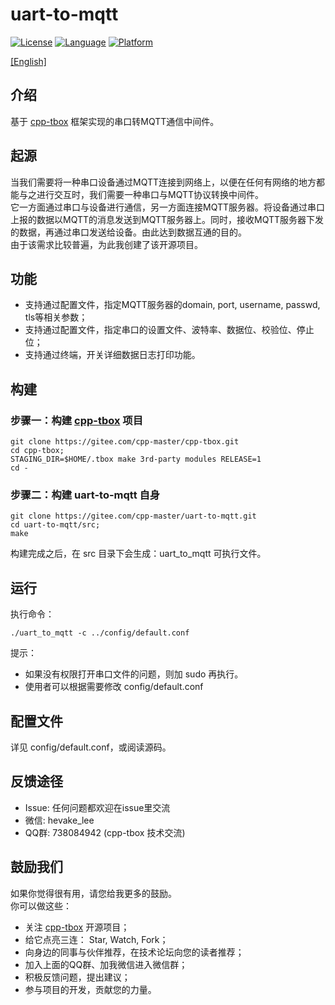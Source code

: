 # uart-to-mqtt

[![License](https://img.shields.io/badge/License-MIT-green.svg)](LICENSE)
[![Language](https://img.shields.io/badge/language-c++11-red.svg)](https://en.cppreference.com/)
[![Platform](https://img.shields.io/badge/platform-linux-lightgrey.svg)](https://img.shields.io/badge/platform-linux-lightgrey.svg)

[[English]](README.md)

## 介绍
基于 [cpp-tbox](https://gitee.com/cpp-master/cpp-tbox) 框架实现的串口转MQTT通信中间件。

## 起源
当我们需要将一种串口设备通过MQTT连接到网络上，以便在任何有网络的地方都能与之进行交互时，我们需要一种串口与MQTT协议转换中间件。  
它一方面通过串口与设备进行通信，另一方面连接MQTT服务器。将设备通过串口上报的数据以MQTT的消息发送到MQTT服务器上。同时，接收MQTT服务器下发的数据，再通过串口发送给设备。由此达到数据互通的目的。  
由于该需求比较普遍，为此我创建了该开源项目。

## 功能

- 支持通过配置文件，指定MQTT服务器的domain, port, username, passwd, tls等相关参数；
- 支持通过配置文件，指定串口的设置文件、波特率、数据位、校验位、停止位；
- 支持通过终端，开关详细数据日志打印功能。

## 构建
### 步骤一：构建 [cpp-tbox](https://gitee.com/cpp-master/cpp-tbox) 项目  
```
git clone https://gitee.com/cpp-master/cpp-tbox.git
cd cpp-tbox;
STAGING_DIR=$HOME/.tbox make 3rd-party modules RELEASE=1
cd -
```

### 步骤二：构建 uart-to-mqtt 自身
```
git clone https://gitee.com/cpp-master/uart-to-mqtt.git
cd uart-to-mqtt/src;
make
```
构建完成之后，在 src 目录下会生成：uart\_to\_mqtt 可执行文件。

## 运行
执行命令：
```
./uart_to_mqtt -c ../config/default.conf
```
提示：  

- 如果没有权限打开串口文件的问题，则加 sudo 再执行。
- 使用者可以根据需要修改 config/default.conf

## 配置文件
详见 config/default.conf，或阅读源码。

## 反馈途径
- Issue: 任何问题都欢迎在issue里交流
- 微信: hevake\_lee
- QQ群: 738084942 (cpp-tbox 技术交流)

## 鼓励我们
如果你觉得很有用，请您给我更多的鼓励。  
你可以做这些：

- 关注 [cpp-tbox](https://gitee.com/cpp-master/cpp-tbox) 开源项目；
- 给它点亮三连： Star, Watch, Fork；
- 向身边的同事与伙伴推荐，在技术论坛向您的读者推荐；
- 加入上面的QQ群、加我微信进入微信群；
- 积极反馈问题，提出建议；
- 参与项目的开发，贡献您的力量。
